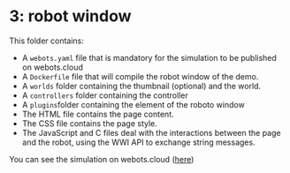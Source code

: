 # 3: robot window
This folder contains:
 - A `webots.yaml` file that is mandatory for the simulation to be published on webots.cloud
 - A `Dockerfile` file that will compile the robot window of the demo.
 - A `worlds` folder containing the thumbnail (optional) and the world.
 - A `controllers` folder containing the controller
 - A `plugins`folder containing the element of the roboto window
  - The HTML file contains the page content.
  - The CSS file contains the page style.
  - The JavaScript and C files deal with the interactions between the page and the robot, using the WWI API to
    exchange string messages.

 You can see the simulation on webots.cloud ([here](https://github.com/cyberbotics/webots-cloud-simulation-demos/blob/main/3_robot_window/worlds/thymio_obstacle_avoidance.wbt))
